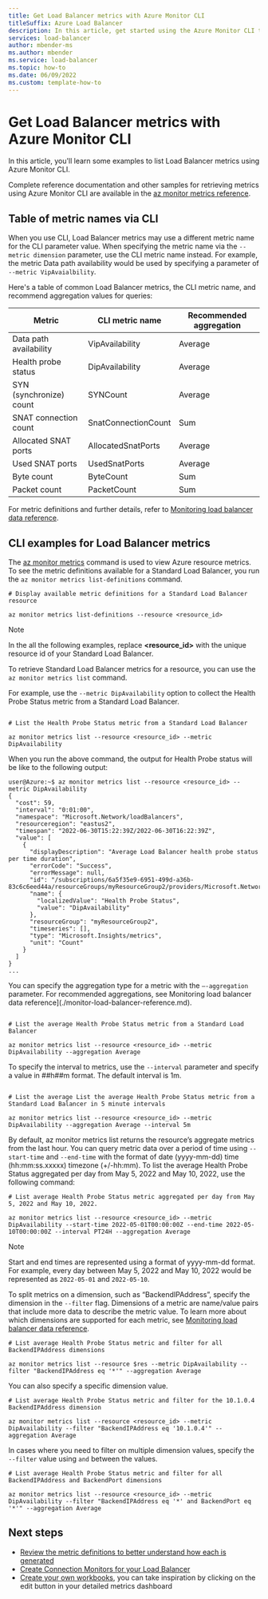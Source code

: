 ```yaml
---
title: Get Load Balancer metrics with Azure Monitor CLI
titleSuffix: Azure Load Balancer
description: In this article, get started using the Azure Monitor CLI to collect health and usage metrics for Azure Load Balancer.
services: load-balancer
author: mbender-ms
ms.author: mbender
ms.service: load-balancer
ms.topic: how-to 
ms.date: 06/09/2022
ms.custom: template-how-to 
---
```


<!--
Remove all the comments in this template before you sign-off or merge to the 
main branch.
-->

# Get Load Balancer metrics with Azure Monitor CLI 

In this article, you'll learn some examples to list Load Balancer metrics using Azure Monitor CLI.

Complete reference documentation and other samples for retrieving metrics using Azure Monitor CLI are available in the [az monitor metrics reference](/cli/azure/monitor/metrics).

## Table of metric names via CLI

When you use CLI, Load Balancer metrics may use a different metric name for the CLI parameter value. When specifying the metric name via the `--metric dimension` parameter, use the CLI metric name instead. For example, the metric Data path availability would be used by specifying a parameter of `--metric VipAvaialbility`.

Here's a table of common Load Balancer metrics, the CLI metric name, and recommend aggregation values for queries:

|Metric|CLI metric name|Recommended aggregation|
|-----------------|-----------------|-----------------|
|Data path availability |VipAvailability |Average |
|Health probe status |DipAvailability |Average |
|SYN (synchronize) count |SYNCount |Average |
|SNAT connection count |SnatConnectionCount |Sum |
|Allocated SNAT ports |AllocatedSnatPorts |Average| 
|Used SNAT ports |UsedSnatPorts |Average |
|Byte count |ByteCount |Sum |
|Packet count |PacketCount |Sum |

For metric definitions and further details, refer to [Monitoring load balancer data reference](./monitor-load-balancer-reference.md). 

## CLI examples for Load Balancer metrics 
<!-- Introduction paragraph -->

The [az monitor metrics](cli/azure/monitor/metrics) command is used to view Azure resource metrics. To see the metric definitions available for a Standard Load Balancer, you run the `az monitor metrics list-definitions` command. 

```azurecli
# Display available metric definitions for a Standard Load Balancer resource

az monitor metrics list-definitions --resource <resource_id>
```
>[!NOTE]
>In the all the following examples, replace **<resource_id>** with the unique resource id of your Standard Load Balancer. 

To retrieve Standard Load Balancer metrics for a resource, you can use the `az monitor metrics list` command.

For example, use the `--metric DipAvailability` option to collect the Health Probe Status metric from a Standard Load Balancer. 

```azurecli

# List the Health Probe Status metric from a Standard Load Balancer

az monitor metrics list --resource <resource_id> --metric DipAvailability 
```

When you run the above command, the output for Health Probe status will be like to the following output:
```output
user@Azure:~$ az monitor metrics list --resource <resource_id> --metric DipAvailability
{
  "cost": 59,
  "interval": "0:01:00",
  "namespace": "Microsoft.Network/loadBalancers",
  "resourceregion": "eastus2",
  "timespan": "2022-06-30T15:22:39Z/2022-06-30T16:22:39Z",
  "value": [
    {
      "displayDescription": "Average Load Balancer health probe status per time duration",
      "errorCode": "Success",
      "errorMessage": null,
      "id": "/subscriptions/6a5f35e9-6951-499d-a36b-83c6c6eed44a/resourceGroups/myResourceGroup2/providers/Microsoft.Network/loadBalancers/myLoadBalancer/providers/Microsoft.Insights/metrics/DipAvailability",
      "name": {
        "localizedValue": "Health Probe Status",
        "value": "DipAvailability"
      },
      "resourceGroup": "myResourceGroup2",
      "timeseries": [],
      "type": "Microsoft.Insights/metrics",
      "unit": "Count"
    }
  ]
}
...
```
You can specify the aggregation type for a metric with the `–-aggregation` parameter. For recommended aggregations, see Monitoring load balancer data reference](./monitor-load-balancer-reference.md). 

```azurecli

# List the average Health Probe Status metric from a Standard Load Balancer

az monitor metrics list --resource <resource_id> --metric DipAvailability --aggregation Average 
```
To specify the interval to metrics, use the `--interval` parameter and specify a value in ##h##m format. The default interval is 1m.

```azurecli

# List the average List the average Health Probe Status metric from a Standard Load Balancer in 5 minute intervals

az monitor metrics list --resource <resource_id> --metric DipAvailability --aggregation Average --interval 5m
```
By default, az monitor metrics list returns the resource’s aggregate metrics from the last hour. You can query metric data over a period of time using `--start-time` and `--end-time` with the format of date (yyyy-mm-dd) time (hh:mm:ss.xxxxx) timezone (+/-hh:mm). To list the average Health Probe Status aggregated per day from May 5, 2022 and May 10, 2022, use the following command:

```azurecli
# List average Health Probe Status metric aggregated per day from May 5, 2022 and May 10, 2022. 

az monitor metrics list --resource <resource_id> --metric DipAvailability --start-time 2022-05-01T00:00:00Z --end-time 2022-05-10T00:00:00Z --interval PT24H --aggregation Average
```
>[!Note]
>Start and end times are represented using a format of yyyy-mm-dd format. For example, every day between May 5, 2022 and May 10, 2022 would be represented as `2022-05-01` and `2022-05-10`. 


To split metrics on a dimension, such as “BackendIPAddress”, specify the dimension in the `--filter` flag. Dimensions of a metric are name/value pairs that include more data to describe the metric value. To learn more about which dimensions are supported for each metric, see [Monitoring load balancer data reference](./monitor-load-balancer-reference.md). 
 
```azurecli
# List average Health Probe Status metric and filter for all BackendIPAddress dimensions

az monitor metrics list --resource $res --metric DipAvailability --filter "BackendIPAddress eq '*'" --aggregation Average
```

You can also specify a specific dimension value. 

```azurecli
# List average Health Probe Status metric and filter for the 10.1.0.4 BackendIPAddress dimension

az monitor metrics list --resource <resource_id> --metric DipAvailability --filter "BackendIPAddress eq '10.1.0.4'" --aggregation Average 
```

In cases where you need to filter on multiple dimension values, specify the `--filter` value using `and` between the values.

```azurecli
# List average Health Probe Status metric and filter for all BackendIPAddress and BackendPort dimensions

az monitor metrics list --resource <resource_id> --metric DipAvailability --filter "BackendIPAddress eq '*' and BackendPort eq '*'" --aggregation Average 
```

## Next steps
* [Review the metric definitions to better understand how each is generated](./load-balancer-standard-diagnostics.md#multi-dimensional-metrics)
* [Create Connection Monitors for your Load Balancer](./load-balancer-standard-diagnostics.md)
* [Create your own workbooks](../azure-monitor/visualize/workbooks-overview.md), you can take inspiration by clicking on the edit button in your detailed metrics dashboard